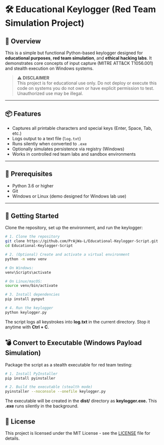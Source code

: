 # 🛠️ Educational Keylogger (Red Team Simulation Project)

## 🧠 Overview

This is a simple but functional Python-based keylogger designed for **educational purposes**, **red team simulation**, and **ethical hacking labs**. It demonstrates core concepts of input capture (MITRE ATT&CK T1056.001) and stealth execution on Windows systems.

> ⚠️ **DISCLAIMER**  
> This project is for educational use only. Do not deploy or execute this code on systems you do not own or have explicit permission to test. Unauthorized use may be illegal.

---

## 📦 Features

- Captures all printable characters and special keys (Enter, Space, Tab, etc.)
- Logs output to a text file (`log.txt`)
- Runs silently when converted to `.exe`
- Optionally simulates persistence via registry (Windows)
- Works in controlled red team labs and sandbox environments

---

## 🧰 Prerequisites

- Python 3.6 or higher
- Git
- Windows or Linux (demo designed for Windows lab use)

---

## 🚀 Getting Started

Clone the repository, set up the environment, and run the keylogger:

```bash
# 1. Clone the repository
git clone https://github.com/PrAjWa-L/Educational-Keylogger-Script.git
cd Educational-Keylogger-Script

# 2. (Optional) Create and activate a virtual environment
python -m venv venv

# On Windows:
venv\Scripts\activate

# On Linux/macOS:
source venv/bin/activate

# 3. Install dependencies
pip install pynput

# 4. Run the keylogger
python keylogger.py
```
The script logs all keystrokes into **log.txt** in the current directory.
Stop it anytime with **Ctrl + C**.

## 💣 Convert to Executable (Windows Payload Simulation)

Package the script as a stealth executable for red team testing:

```bash
# 1. Install PyInstaller
pip install pyinstaller

# 2. Build the executable (stealth mode)
pyinstaller --noconsole --onefile keylogger.py
```
The executable will be created in the **dist/** directory as **keylogger.exe.**
This **.exe** runs silently in the background.

## 📝 License

This project is licensed under the MIT License - see the [LICENSE](LICENSE) file for details.





